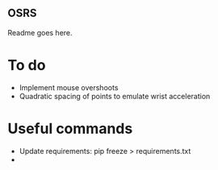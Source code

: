 ## OSRS

Readme goes here.

# To do
- Implement mouse overshoots
- Quadratic spacing of points to emulate wrist acceleration

# Useful commands
+ Update requirements: pip freeze > requirements.txt 
+ 
